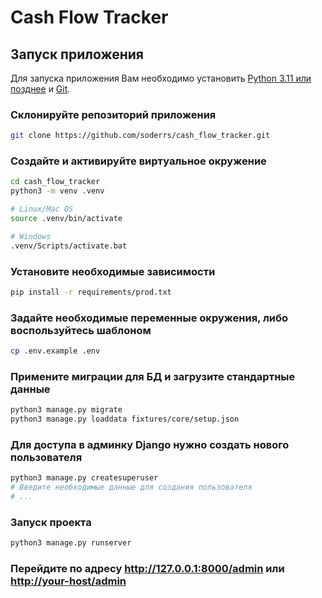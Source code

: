 # Cash Flow Tracker

## Запуск приложения

Для запуска приложения Вам необходимо установить [Python 3.11 или позднее](https://www.python.org/downloads/) и [Git](https://git-scm.com/downloads).

### Склонируйте репозиторий приложения

```bash
git clone https://github.com/soderrs/cash_flow_tracker.git
```

### Создайте и активируйте виртуальное окружение

```bash
cd cash_flow_tracker
python3 -m venv .venv

# Linux/Mac OS
source .venv/bin/activate

# Windows
.venv/Scripts/activate.bat
```

### Установите необходимые зависимости

```bash
pip install -r requirements/prod.txt
```

### Задайте необходимые переменные окружения, либо воспользуйтесь шаблоном

```bash
cp .env.example .env
```

### Примените миграции для БД и загрузите стандартные данные

```bash
python3 manage.py migrate
python3 manage.py loaddata fixtures/core/setup.json
```

### Для доступа в админку Django нужно создать нового пользователя

```bash
python3 manage.py createsuperuser
# Введите необходимые данные для создания пользователя
# ...
```

### Запуск проекта

```bash
python3 manage.py runserver
```

### Перейдите по адресу <http://127.0.0.1:8000/admin> или <http://your-host/admin>
